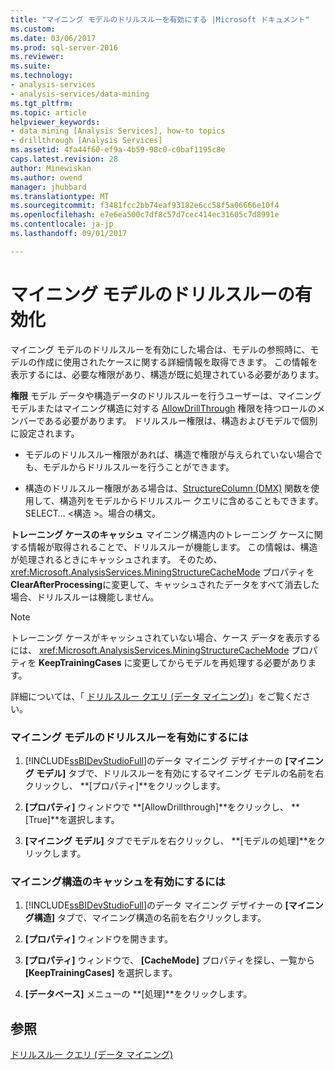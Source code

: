 ```yaml
---
title: "マイニング モデルのドリルスルーを有効にする |Microsoft ドキュメント"
ms.custom: 
ms.date: 03/06/2017
ms.prod: sql-server-2016
ms.reviewer: 
ms.suite: 
ms.technology:
- analysis-services
- analysis-services/data-mining
ms.tgt_pltfrm: 
ms.topic: article
helpviewer_keywords:
- data mining [Analysis Services], how-to topics
- drillthrough [Analysis Services]
ms.assetid: 4fa44f60-ef9a-4b59-98c0-c0baf1195c8e
caps.latest.revision: 28
author: Minewiskan
ms.author: owend
manager: jhubbard
ms.translationtype: MT
ms.sourcegitcommit: f3481fcc2bb74eaf93182e6cc58f5a06666e10f4
ms.openlocfilehash: e7e6ea500c7df8c57d7cec414ec31605c7d8991e
ms.contentlocale: ja-jp
ms.lasthandoff: 09/01/2017

---
```

# <a name="enable-drillthrough-for-a-mining-model"></a>マイニング モデルのドリルスルーの有効化
  マイニング モデルのドリルスルーを有効にした場合は、モデルの参照時に、モデルの作成に使用されたケースに関する詳細情報を取得できます。 この情報を表示するには、必要な権限があり、構造が既に処理されている必要があります。  
  
 **権限** モデル データや構造データのドリルスルーを行うユーザーは、マイニング モデルまたはマイニング構造に対する [AllowDrillThrough](../../analysis-services/scripting/properties/allowdrillthrough-element-assl.md) 権限を持つロールのメンバーである必要があります。 ドリルスルー権限は、構造およびモデルで個別に設定されます。  
  
-   モデルのドリルスルー権限があれば、構造で権限が与えられていない場合でも、モデルからドリルスルーを行うことができます。  
  
-   構造のドリルスルー権限がある場合は、[StructureColumn (DMX)](../../dmx/structurecolumn-dmx.md) 関数を使用して、構造列をモデルからドリルスルー クエリに含めることもできます。 SELECT… \<構造 >。場合の構文。  
  
 **トレーニング ケースのキャッシュ** マイニング構造内のトレーニング ケースに関する情報が取得されることで、ドリルスルーが機能します。 この情報は、構造が処理されるときにキャッシュされます。 そのため、 <xref:Microsoft.AnalysisServices.MiningStructureCacheMode> プロパティを **ClearAfterProcessing**に変更して、キャッシュされたデータをすべて消去した場合、ドリルスルーは機能しません。  
  
> [!NOTE]  
>  トレーニング ケースがキャッシュされていない場合、ケース データを表示するには、 <xref:Microsoft.AnalysisServices.MiningStructureCacheMode> プロパティを **KeepTrainingCases** に変更してからモデルを再処理する必要があります。  
  
 詳細については、「 [ドリルスルー クエリ (データ マイニング)](../../analysis-services/data-mining/drillthrough-queries-data-mining.md)」をご覧ください。  
  
### <a name="to-enable-drillthrough-on-a-mining-model"></a>マイニング モデルのドリルスルーを有効にするには  
  
1.  [!INCLUDE[ssBIDevStudioFull](../../includes/ssbidevstudiofull-md.md)]のデータ マイニング デザイナーの **[マイニング モデル]** タブで、ドリルスルーを有効にするマイニング モデルの名前を右クリックし、 **[プロパティ]**をクリックします。  
  
2.  **[プロパティ]** ウィンドウで **[AllowDrillthrough]**をクリックし、 **[True]**を選択します。  
  
3.  **[マイニング モデル]** タブでモデルを右クリックし、 **[モデルの処理]**をクリックします。  
  
### <a name="to-enable-caching-for-a-mining-structure"></a>マイニング構造のキャッシュを有効にするには  
  
1.  [!INCLUDE[ssBIDevStudioFull](../../includes/ssbidevstudiofull-md.md)]のデータ マイニング デザイナーの **[マイニング構造]** タブで、マイニング構造の名前を右クリックします。  
  
2.  **[プロパティ]** ウィンドウを開きます。  
  
3.  **[プロパティ]** ウィンドウで、 **[CacheMode]** プロパティを探し、一覧から **[KeepTrainingCases]** を選択します。  
  
4.  **[データベース]** メニューの **[処理]**をクリックします。  
  
## <a name="see-also"></a>参照  
 [ドリルスルー クエリ &#40;データ マイニング&#41;](../../analysis-services/data-mining/drillthrough-queries-data-mining.md)  
  
  
